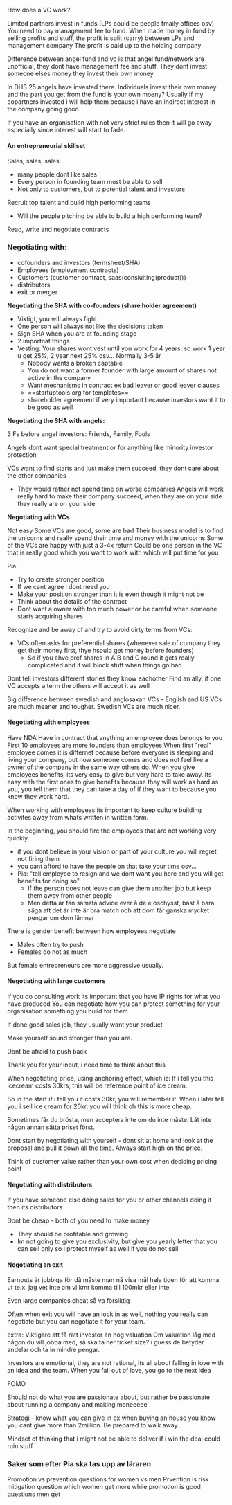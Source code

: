 How does a VC work?

Limited partners invest in funds (LPs could be people fmaily offices osv)
You need to pay management fee to fund.
When made money in fund by selling profits and stuff, the profit is split (carry) between LPs and management company
The profit is paid up to the holding company

Difference between angel fund and vc is that angel fund/network are unofficial, they dont have management fee and stuff. They dont invest someone elses money they invest their own money

In DHS 25 angels have invested there. Individuals invest their own money and the part you get from the fund is your own moeny? Usually if my copartners invested i will help them because i have an indirect interest in the company going good. 

If you have an organisation with not very strict rules then it will go away especially since interest will start to fade.


#### An entrepreneurial skillset

Sales, sales, sales
- many people dont like sales
- Every person in founding team must be able to sell
- Not only to customers, but to potential talent and investors

Recruit top talent and build high performing teams
- Will the people pitching be able to build a high performing team?

Read, write and negotiate contracts



### Negotiating with:
- cofounders and investors (termsheet/SHA)
- Employees (employment contracts)
- Customers (customer contract, saas(consiulting(product)))
- distributors
- exit or merger

**Negotiating the SHA with co-founders (share holder agreement)**
- Viktigt, you will always fight
- One person will always not like the decisions taken
- Sign SHA when you are at founding stage
- 2 importnat things
- Vesting: Your shares wont vest until you work for 4 years: so work 1 year u get 25%, 2 year next 25% osv... Normally 3-5 år
	- Nobody wants a broken captable
	- You do not want a former founder with large amount of shares not active in the company
	- Want mechanisms in contract ex bad leaver or good leaver clauses
	- ==startuptools.org for templates==
	- shareholder agreement if very important because investors want it to be good as well

**Negotiating the SHA with angels:**

3 Fs before angel investors: Friends, Family, Fools

Angels dont want special treatment or for anything like minority investor protection

VCs want to find starts and just make them succeed, they dont care about the other companies
- They would rather not spend time on worse companies
Angels will work really hard to make their company succeed, when they are on your side they really are on your side

**Negotiating with VCs**

Not easy
Some VCs are good, some are bad
Their business model is to find the unicorns and really spend their time and money with the unicorns
Some of the VCs are happy with just a 3-4x return
Could be one person in the VC that is really good which you want to work with which will put time for you

Pia:
- Try to create stronger position
- If we cant agree i dont need you
- Make your position stronger than it is even though it might not be
- Think about the details of the contract
- Dont want a owner with too much power or be careful when someone starts acquiring shares

Recognize and be away of and try to avoid dirty terms from VCs:
- VCs often asks for preferential shares (whenever sale of company they get their money first, thye hsould get money before founders)
	- So if you ahve pref shares in A,B and C round it gets really complicated and it will block stuff when things go bad

Dont tell investors different stories they know eachother
Find an ally, if one VC accepts a term the others will accept it as well

Big difference between swedish and anglosaxan VCs - English and US VCs are much meaner and tougher. Swedish VCs are much nicer.

#### Negotiating with employees
Have NDA
Have in contract that anything an employee does belongs to you
First 10 employees are more founders than employees
When first "real" employee comes it is differnet because before everyone is sleeping and living your company, but now someone comes and does not feel like a owner of the company in the same way others do. 
When you give employees benefits, its very easy to give but very hard to take away.
Its easy with the first ones to give benefits because they will work as hard as you, you tell them that they can take a day of if they want to because you know they work hard.

When working with employees its important to keep culture building activites away from whats written in written form.

In the beginning, you should fire the employees that are not working very quickly
- if you dont believe in your vision or part of your culture you will regret not firing them
- you cant afford to have the people on that take your time osv...
- Pia: "tell employee to resign and we dont want you here and you will get benefits for doing so" 
	- If the person does not leave can give them another job but keep them away from other people
	- Men detta är fan sämsta advice ever å de e oschysst, bäst å bara säga att det är inte är bra match och att dom får ganska mycket pengar om dom lämnar

There is gender benefit between how employees negotiate
- Males often try to push
- Females do not as much

But female entrepreneurs are more aggressive usually.


#### Negotiating with large customers
If you do consulting work its important that you have IP rights for what you have produced
You can negotiate how you can protect something for your organisation something you build for them

If done good sales job, they usually want your product

Make yourself sound stronger than you are. 

Dont be afraid to push back

Thank you for your input, i need time to think about this

When negotiating price, using anchoring effect, which is: If i tell you this icecream costs 30krs, this will be reference point of ice cream.

So in the start if i tell you it costs 30kr, you will remember it. When i later tell you i sell ice cream for 20kr, you will think oh this is more cheap.


Sometimes får du brösta, men acceptera inte om du inte måste. Låt inte någon annan sätta priset först.

Dont start by negotiating with yourself - dont sit at home and look at the proposal and pull it down all the time. Always start high on the price.

Think of customer value rather than your own cost when deciding pricing point

#### Negotiating with distributors
If you have someone else doing sales for you or other channels doing it then its distributors

Dont be cheap - both of you need to make money
- They should be profitable and growing 
- Im not going to give you exclusivity, but give you yearly letter that you can sell only so i protect myself as well if you do not sell


#### Negotiating an exit
Earnouts är jobbiga för då måste man nå visa mål hela tiden för att komma ut
te.x. jag vet inte om vi kmr komma till 100mkr eller inte

Even large companies cheat så va försiktig

Often when exit you will have an lock in as well, nothing you really can negotiate but you can negotiate it for your team.



extra:
Viktigare att få rätt investor än hög valuation
Om valuation låg med någon du vill jobba med, så ska ta ner ticket size? i guess de betyder andelar och ta in mindre pengar.

Investors are emotional, they are not rational, its all about falling in love with an idea and the team. When you fall out of love, you go to the next idea

FOMO

Should not do what you are passionate about, but rather be passionate about running a company and making moneeeee

Strategi - know what you can give in ex when buying an house you know you cant give more than 2million. Be prepared to walk away.

Mindset of thinking that i might not be able to deliver if i win the deal could ruin stuff


### Saker som efter Pia ska tas upp av läraren
Promotion vs prevention questions for women vs men
Prvention is risk mitigation question which women get more while promotion is good questions men get